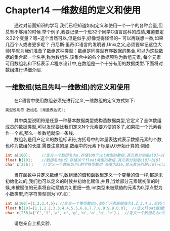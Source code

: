 # Chapter14 一维数组的定义和使用

&emsp;&emsp;通过对前面知识的学习,我们已经知道如何定义和使用一个一个的各种变量,但总有不够用的时候.举个例子,我要记录一个班32个同学C语言这科的成绩,难道要定义32个变量？嗯~这个当然可以,但是似乎,好像觉得怪怪的~ 可以再联想一番,如果几百个人或者更多呢？ 丹尼斯·里奇(C语言的发明者,Unix之父,必须要牢记这位大师)早就为我们准备了数组这种类型：数组是同类型有序数据的集合,可以为这些数据的集合起一个名字,称为数组名.该集合中的各个数据项称为数组元素, 每个元素可用数组名和下标表示.C程序设计中,在数组是一个十分有用的数据类型.下面将对数组进行详细介绍. 

## 一维数组(姑且先叫一维数组)的定义和使用 

&emsp;&emsp;在C语言中使用数组必须先进行定义,一维数组的定义方式如下: 
```C
类型说明符 数组名 [常量表达式]; 
```
&emsp;&emsp;其中类型说明符是任意一种基本数据类型或构造数据类型,它定义了全体数组成员的数据类型,可以发现要比我们定义N个元素要方便的多了,如果把一个元素看作一个点,那么一维数组就像一条线. <br>
&emsp;&emsp;数组名是用户定义的数组标识符;方括号中的常量表达式表示数据元素的个数,也称为数组的长度.需要注意的是,数组中的元素下标是从0开始计算的.例如: <br>
```C   
int a[100];     //定义一个数组名为a,存储100个int类型的数组,其元素分别是a[0]~a[99]
float b[10];    //数组名为b的,存储10个float类型的数组,其元素分别是b[0]~b[9]
char c[256]；    //定义一个数组名为c的字符型数组 长度为256,其元素分别是c[0]~c[255]
```
&emsp;&emsp;当在函数中只定义数组时,数组里的值和函数里定义一个变量的值一样,都是未初始化过的,我们也可以定义的时候并初始化赋值,并且,当给部分元素赋初值的时候,未被赋值的元素将自动赋值为0,更细一些,int类型未被赋值的元素为0,浮点型为小数类型,而字符类型则为'\0'.如：<br>
```C   
int a[100]={1,2,3,4,5}; //定义一个整型数组a,前5个元素即赋值为1,2,3,4,5,后95个元素值值全部为0
float b[10]={1.1,2.2,3.3,4.4,5.5,6.6,7.7,8.8,9.9,0.0};  //定义float数组b并对全部float类型的元素都分别赋值
char c[256]={'C','l','a','n','g','u','a','g','e'}；  //定义一个数组名为c的字符型数组 并对前9个元素进行赋值,其余元素全部为'\0'
```
&emsp;&emsp;请您亲自上机实验.<br>